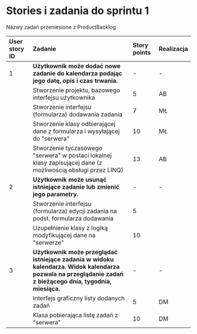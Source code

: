 # Stories i zadania do sprintu 1 #

Nazwy zadań przeniesione z ProductBacklog

| **User story ID** | **Zadanie** | **Story points** | Realizacja |
|:------------------|:------------|:-----------------|:-----------|
| 1 | **Użytkownik może dodać nowe zadanie do kalendarza podając jego datę, opis i czas trwania.** | - | - |
|  | Stworzenie projektu, bazowego interfejsu użytkownika | 5 | AB |
|  | Stworzenie interfejsu (formularza) dodawania zadania | 7 | MŁ |
|  | Stworzenie klasy odbierającej dane z formularza i wysyłającej do "serwera" | 10 |   MŁ |
|  | Stworzenie tyczasowego "serwera" w postaci lokalnej klasy zapisującej dane (z możliwością obsługi przez LINQ) | 13 | AB |
| 2 | **Użytkownik może usunąć istniejące zadanie lub zmienić jego parametry.** | - | - |
|  | Stworzenie interfejsu (formularza) edycji zadania na podst. formularza dodawania | 5 |  |
|  | Uzupełnienie klasy z logiką modyfikującej dane na "serwerze" | 10 |  |
| 3 | **Użytkownik może przeglądać istniejące zadania w widoku kalendarza. Widok kalendarza pozwala na przeglądanie zadań z bieżącego dnia, tygodnia, miesiąca.** | - | - |
|  | Interfejs graficzny listy dodanych zadań | 5 | DM |
|  | Klasa pobierająca listę zadań z "serwera" | 10 | DM |